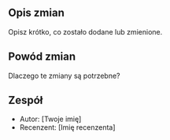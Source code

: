 ## Opis zmian

Opisz krótko, co zostało dodane lub zmienione.

## Powód zmian

Dlaczego te zmiany są potrzebne?

## Zespół

- Autor: [Twoje imię]
- Recenzent: [Imię recenzenta]
